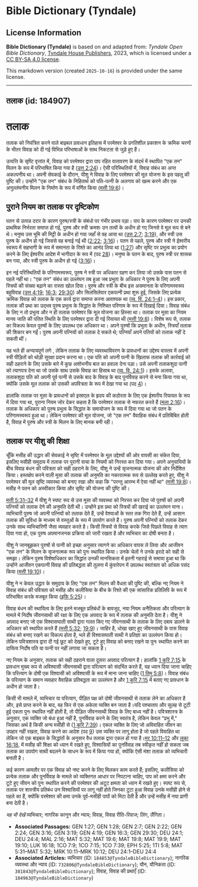 # Bible Dictionary (Tyndale)

## License Information

**Bible Dictionary (Tyndale)** is based on and adapted from: _Tyndale Open Bible Dictionary_, [Tyndale House Publishers](https://tyndaleopenresources.com/), 2023, which is licensed under a [CC BY-SA 4.0 license](https://creativecommons.org/licenses/by-sa/4.0/legalcode.en).

This markdown version (created `2025-10-16`) is provided under the same license.



--------------------------------

## तलाक (id: 184907)

तलाक
====

तलाक को नियंत्रित करने वाले बाइबल प्रावधान इतिहास में परमेश्वर के प्रगतिशील प्रकाशन के क्रमिक चरणों के भीतर विवाह को दी गई विभिन्न परिभाषाओं के साथ निकटता से जुड़े हुए हैं।

उत्पत्ति के सृष्टि वृत्तांत में, विवाह को परमेश्वर द्वारा पाप रहित वातावरण के संदर्भ में स्थापित "एक तन" मिलन के रूप में परिभाषित किया गया है ([उत्त 2:24](https://ref.ly/Gen2:24))। ऐसी परिस्थितियों में, विवाह संबंध का अन्त अकल्पनीय था। अपनी सेवकाई के दौरान, यीशु ने विवाह के लिए परमेश्वर की मूल योजना के इस पहलू की पुष्टि की। उन्होंने "एक तन" संबंध के निहितार्थ को पति\-पत्नी के अलगाव को खत्म करने और एक अनुल्लंघनीय मिलन के निर्माण के रूप में वर्णित किया ([मत्ती 19:6](https://ref.ly/Matt19:6))।

पुराने नियम का तलाक पर दृष्टिकोण
--------------------------------

पतन से उत्पन्न दरार के कारण पुरुष/स्त्री के संबंधो पर गंभीर प्रभाव पड़ा। पाप के कारण परमेश्वर पर उनकी प्राथमिक निर्भरता समाप्त हो गई, पुरुष और स्त्री क्रमशः उन तत्वों के अधीन हो गए जिनसे वे मूल रूप से बने थे। मनुष्य उस भूमि की मिट्टी के अधीन हो गया जहाँ से वह आया था ([उत्त 2:7](https://ref.ly/Gen2:7); [3:19](https://ref.ly/Gen3:19)), और स्त्री उस पुरुष के अधीन हो गई जिससे वह बनाई गई थी ([2:22](https://ref.ly/Gen2:22); [3:16](https://ref.ly/Gen3:16))। पतन से पहले, पुरुष और स्त्री ने ईश्वरीय स्वरूप में सहभागी के रूप में समानता के रिश्ते का आनंद लिया था ([1:27](https://ref.ly/Gen1:27)) और सृष्टि पर प्रभुत्व का प्रयोग करने के लिए ईश्वरीय आदेश में भागीदार के रूप में (पद [28](https://ref.ly/Gen1:28))। मनुष्य के पतन के बाद, पुरुष स्त्री पर शासक बन गया, और स्त्री पुरुष के अधीन हो गई ([3:16](https://ref.ly/Gen3:16))।

इन नई परिस्थितियों के परिणामस्वरूप, पुरुष ने स्त्री पर अधिकार ग्रहण कर लिया जो उसके पास पतन से पहले नहीं था। "एक तन" संबंध का उल्लंघन तब हुआ जब प्रभुता के अधिकार ने पुरुष के लिए अपनी स्त्रियों की संख्या बढ़ाने का रास्ता खोल दिया। पुरुष और स्त्री के बीच इस असमानता के परिणामस्वरूप बहुविवाह ([उत्त 4:19](https://ref.ly/Gen4:19); [16:3](https://ref.ly/Gen16:3); [29:30](https://ref.ly/Gen29:30)) और सिलसिलेवार एकपत्नी प्रथा शुरू हुई, जिसके लिए प्रत्येक क्रमिक विवाह को तलाक के एक कार्य द्वारा समाप्त करना आवश्यक था ([व्य. वि. 24:1–4](https://ref.ly/Deut24:1-Deut24:4))। इस प्रकार, तलाक की प्रथा का उद्भव पुरुष प्रभुत्व के सिद्धांत के निश्चित परिणाम के रूप में दिखाई दिया। विवाह संबंध के लिए न तो प्रभुत्व और न ही तलाक परमेश्वर कि मूल योजना का हिस्सा था। तलाक पर मूसा का नियम मानव जाति की पतित स्थिति के लिए परमेश्वर द्वारा दी गई रियायत थी ([मत्ती 19:8](https://ref.ly/Matt19:8))। विशेष रूप से, तलाक का विकल्प केवल पुरुषों के लिए उपलब्ध एक अधिकार था। अपने पुरुषों कि प्रभुता के अधीन, स्त्रियाँ तलाक की शिकार बन गईं। पुरुष अपनी पत्नियों को तलाक दे सकते थे; पत्नियाँ अपने पतियों को तलाक नहीं दे सकती थीं। 

यह भले ही अन्यायपूर्ण लगे , लेकिन तलाक के लिए व्यवस्थाविवरण के प्रावधानों का उद्देश्य वास्तव में अपनी स्त्री पीड़ितों को थोड़ी सुरक्षा प्रदान करना था। एक पति को अपनी पत्नी के खिलाफ तलाक की कार्रवाई को सही ठहराने के लिए उसके बारे में कुछ अशोभनीय बात का हवाला देना पड़ा। उसे अपनी तलाकशुदा पत्नी को त्यागपत्र देना था जो उसके साथ उसके विवाह का हिसाब था ([व्य. वि. 24:1](https://ref.ly/Deut24:1))। इसके अलावा, तलाकशुदा पति को अपनी पूर्व पत्नी से उसके बाद के विवाह के बाद पुनर्विवाह करने से मना किया गया था, क्योंकि उसके मूल तलाक को उसकी अपवित्रता के रूप में देखा गया था (पद [4](https://ref.ly/Deut24:4))।

हालांकि तलाक पर मूसा के प्रावधानों को इस्राएल के हृदय की कठोरता के लिए एक ईश्वरीय रियायत के रूप में दिया गया था, पुराना नियम जोर देकर कहता है कि परमेश्वर तलाक से नफरत करते हैं ([मला 2:16](https://ref.ly/Mal2:16))। तलाक के अधिकार को पुरुष प्रभुत्व के सिद्धांत के समायोजन के रूप में दिया गया था जो पतन के परिणामस्वरूप हुआ था। लेकिन परमेश्वर की मूल योजना, जो "एक तन" वैवाहिक संबंध में प्रतिबिंबित होती है, विवाह में पुरुष और स्त्री के मिलन के लिए मानक बनी रही।

तलाक पर यीशु की शिक्षा
----------------------

चूँकि मसीह की उद्धार की सेवकाई ने सृष्टि में परमेश्वर के मूल उद्देश्यों की ओर वापसी का संकेत दिया, इसलिए मसीही समुदाय में तलाक पर पुरानी वाचा के नियमों को निरस्त कर दिया गया। अपने अनुयायियों के बीच विवाह बंधन की पवित्रता को सही ठहराने के लिए, यीशु ने उन्हें सृजनात्मक योजना की ओर निर्देशित किया। हस्तक्षेप करने वाली मूसा की तलाक की अनुमति का नकारात्मक रूप से उल्लेख करते हुए, यीशु ने परमेश्वर की मूल सृष्टि व्यवस्था को बनाए रखा और कहा कि "परन्तु आरम्भ में ऐसा नहीं था" ([मत्ती 19:8](https://ref.ly/Matt19:8))। मसीह ने पतन को अस्वीकार किया और सृष्टि की योजना की पुष्टि की।

[मत्ती 5:31–32](https://ref.ly/Matt5:31-Matt5:32) में यीशु ने स्पष्ट रूप से उस मूसा की व्यवस्था को निरस्त कर दिया जो पुरुषों को अपनी पत्नियों को तलाक देने की अनुमति देती थी। उन्होंने इस प्रथा को स्त्रियों की खराई का उल्लंघन माना। व्यभिचारी पुरुष जो अपनी पत्नियों को तलाक देते हैं, उन्हें वेश्याओं के स्तर तक गिरा देते हैं, उन्हें आसान तलाक की सुविधा के माध्यम से वस्तुओं के रूप में उपयोग करते हैं। पुरुष अपनी पत्नियों को तलाक देकर उनके साथ व्यभिचारिणी जैसा व्यवहार करते है। किसी स्त्रियों से विवाह करके जिसे पिछले विवाह से त्याग दिया गया हो, एक पुरुष अपमानजनक प्रक्रिया को जारी रखता है और व्यभिचार का दोषी बनता है।

यीशु ने जानबूझकर पुरुषों से पत्नी को इच्छा अनुसार त्यागने का अधिकार वापस ले लिया और आजीवन "एक तन" के मिलन के सृजनात्मक रूप को पुनः स्थापित किया। उनके चेलों ने उनके इरादे को सही से समझा। लेकिन पुरुष विशेषाधिकार का सिद्धांत उनकी मानसिकता में इतनी गहराई से समाया हुआ था कि उन्होंने आजीवन एकपत्नी विवाह की प्रतिबद्धता की तुलना में कुंवारेपन में उपलब्ध स्वतंत्रता को अधिक पसंद किया ([मत्ती 19:10](https://ref.ly/Matt19:10))।

यीशु ने न केवल उद्धार के समुदाय के लिए "एक तन" मिलन की वैधता की पुष्टि की, बल्कि नए नियम ने विवाह संबंध की पवित्रता को मसीह और कलीसिया के बीच के रिश्ते की एक सांसारिक प्रतिलिपि के रूप में परिभाषित करके मजबूत किया ([इफि 5:25](https://ref.ly/Eph5:25))।

विवाह बंधन की स्थायित्व के लिए इतने मजबूत प्रतिबंधों के बावजूद, नया नियम अनैतिकता और परित्याग के मामले में निर्दोष जीवनसाथी की रक्षा के लिए एक अपवाद के रूप में तलाक की अनुमति देता है। यीशु ने अपवाद बनाए जो एक विश्वासघाती साथी द्वारा गलत किए गए जीवनसाथी के तलाक के लिए दबाव डालने के अधिकार को स्थापित करते हैं ([मत्ती 5:32](https://ref.ly/Matt5:32); [19:9](https://ref.ly/Matt19:9))। जाहिर है, धोखा खाए हुए जीवनसाथी के पास विवाह संबंध को बनाए रखने का विकल्प होता है, भले ही विश्वासघाती साथी ने प्रतिज्ञा का उल्लंघन किया हो। लेकिन पवित्रशास्त्र द्वारा दी गई छूट को देखते हुए, टूटे हुए विवाह को बनाए रखने या पुनः स्थापित करने का दायित्व निर्दोष पति या पत्नी पर नहीं लगाया जा सकता है।

नए नियम के अनुसार, तलाक को सही ठहराने वाला दूसरा अपवाद परित्याग है। हालांकि [1 कुरि 7:15](https://ref.ly/1Cor7:15) के प्रावधान मुख्य रूप से अविश्वासी जीवनसाथी द्वारा परित्याग को संदर्भित करते हैं, यह ध्यान दिया जाना चाहिए कि परित्याग के दोषी एक विश्वासी को अविश्वासी के रूप में माना जाना चाहिए ([1 तिमु 5:8](https://ref.ly/1Tim5:8))। विवाह संबंध के परित्याग के समान व्यवहार वैवाहिक प्रतिबद्धता का उल्लंघन है और [1 कुरि 7:15](https://ref.ly/1Cor7:15) में बताए गए प्रावधान के अधीन हो जाता है।

किसी भी मामले में, व्यभिचार या परित्याग, पीड़ित पक्ष को दोषी जीवनसाथी से तलाक लेने का अधिकार है और, इसे प्राप्त करने के बाद, वह फिर से एक अकेला व्यक्ति बन जाता है।यदि पश्चाताप और सुलह से टूटी हुई एकता पुनः स्थापित नहीं होती है, तो पीड़ित जीवनसाथी विवाह के लिए बाध्य नहीं है। पवित्रशास्त्र के अनुसार, एक व्यक्ति जो बंधा हुआ नहीं है, पुनर्विवाह करने के लिए स्वतंत्र है, लेकिन केवल "प्रभु में," जिसका अर्थ है किसी अन्य मसीही से ([1 कुरि 7:39](https://ref.ly/1Cor7:39))। एकल व्यक्ति के लिए जो अविवाहित जीवन का उपहार नहीं रखता, विवाह करने का आदेश (पद [9](https://ref.ly/1Cor7:9)) उस व्यक्ति पर लागू होता है जो पहले विवाहित था लेकिन जो एक बाइबल के सिद्धांतों के अनुसार वैध तलाक द्वारा एकल हो गया है।[मर 10:11–12](https://ref.ly/Mark10:11-Mark10:12) और [लूका 16:18](https://ref.ly/Luke16:18), में मसीह की शिक्षा को ध्यान में रखते हुए, विश्वासियों का पुनर्विवाह तब स्वीकृत नहीं हो सकता जब तलाक का उपयोग साथी बदलने के साधन के रूप में किया गया हो, क्योंकि ऐसी मंशा तलाक को व्यभिचारी बनाती है।

कई कारण आमतौर पर एक विवाह को नष्ट करने के लिए मिलकर काम करते हैं; इसलिए, कलीसिया को प्रत्येक तलाक और पुनर्विवाह के मामले को व्यक्तिगत आधार पर निपटाना चाहिए, पाप को क्षमा करने और टूटे हुए जीवन को पुनः स्थापित करने की परमेश्वर की अटूट क्षमता को ध्यान में रखते हुए। स्पष्ट रूप से, तलाक पर शास्त्रीय प्रतिबंध उन विश्वासियों पर लागू नहीं होते जिनका टुटा हुआ विवाह उनके मसीही होने से पहले का हैं, क्योंकि परमेश्वर की क्षमा उनके पूर्व\-मसीही पापों को मिटा देती है और उन्हें मसीह में नया प्राणी बना देती है।

*यह भी देखें* व्यभिचार; नागरिक कानून और न्याय; विवाह, विवाह रीति\-रिवाज; लिंग, लैंगिता।

* **Associated Passages:** GEN 1:27; GEN 1:28; GEN 2:7; GEN 2:22; GEN 2:24; GEN 3:16; GEN 3:19; GEN 4:19; GEN 16:3; GEN 29:30; DEU 24:1; DEU 24:4; MAL 2:16; MAT 5:32; MAT 19:6; MAT 19:8; MAT 19:9; MAT 19:10; LUK 16:18; 1CO 7:9; 1CO 7:15; 1CO 7:39; EPH 5:25; 1TI 5:8; MAT 5:31–MAT 5:32; MRK 10:11–MRK 10:12; DEU 24:1–DEU 24:4
* **Associated Articles:** व्यभिचार (ID: `184853@TyndaleBibleDictionary`); नागरिक व्यवस्था और न्याय (ID: `732806@TyndaleBibleDictionary`); यौन, यौनिकता (ID: `381843@TyndaleBibleDictionary`); विवाह, विवाह की प्रथाएँ (ID: `184963@TyndaleBibleDictionary`)

